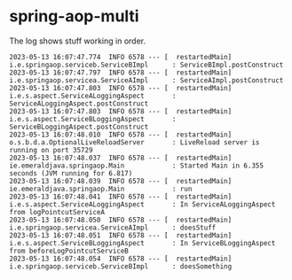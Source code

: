 # spring-aop-multi

The log shows stuff working in order.

    2023-05-13 16:07:47.774  INFO 6578 --- [  restartedMain] i.e.springaop.serviceb.ServiceBImpl      : ServiceBImpl.postConstruct
    2023-05-13 16:07:47.797  INFO 6578 --- [  restartedMain] i.e.springaop.servicea.ServiceAImpl      : ServiceAImpl.postConstruct
    2023-05-13 16:07:47.803  INFO 6578 --- [  restartedMain] i.e.s.aspect.ServiceALoggingAspect       : ServiceALoggingAspect.postConstruct
    2023-05-13 16:07:47.803  INFO 6578 --- [  restartedMain] i.e.s.aspect.ServiceBLoggingAspect       : ServiceBLoggingAspect.postConstruct
    2023-05-13 16:07:48.010  INFO 6578 --- [  restartedMain] o.s.b.d.a.OptionalLiveReloadServer       : LiveReload server is running on port 35729
    2023-05-13 16:07:48.037  INFO 6578 --- [  restartedMain] ie.emeraldjava.springaop.Main            : Started Main in 6.355 seconds (JVM running for 6.817)
    2023-05-13 16:07:48.039  INFO 6578 --- [  restartedMain] ie.emeraldjava.springaop.Main            : run
    2023-05-13 16:07:48.041  INFO 6578 --- [  restartedMain] i.e.s.aspect.ServiceALoggingAspect       : In ServiceALoggingAspect from logPointcutServiceA
    2023-05-13 16:07:48.050  INFO 6578 --- [  restartedMain] i.e.springaop.servicea.ServiceAImpl      : doesStuff
    2023-05-13 16:07:48.051  INFO 6578 --- [  restartedMain] i.e.s.aspect.ServiceBLoggingAspect       : In ServiceBLoggingAspect from beforeLogPointcutServiceB
    2023-05-13 16:07:48.054  INFO 6578 --- [  restartedMain] i.e.springaop.serviceb.ServiceBImpl      : doesSomething